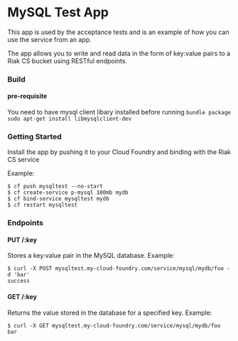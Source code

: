 # MySQL Test App

This app is used by the acceptance tests and is an example of how you can use the service from an app.

The app allows you to write and read data in the form of key:value pairs to a Riak CS bucket using RESTful endpoints.

### Build
#### pre-requisite
You need to have mysql client libary installed before running `bundle package` 
    `sudo apt-get install libmysqlclient-dev`

### Getting Started

Install the app by pushing it to your Cloud Foundry and binding with the Riak CS service

Example:

    $ cf push mysqltest --no-start
    $ cf create-service p-mysql 100mb mydb
    $ cf bind-service mysqltest mydb
    $ cf restart mysqltest

### Endpoints

#### PUT /:key

Stores a key:value pair in the MySQL database. Example:

    $ curl -X POST mysqltest.my-cloud-foundry.com/service/mysql/mydb/foo -d 'bar'
    success


#### GET /:key

Returns the value stored in the database for a specified key. Example:

    $ curl -X GET mysqltest.my-cloud-foundry.com/service/mysql/mydb/foo
    bar


